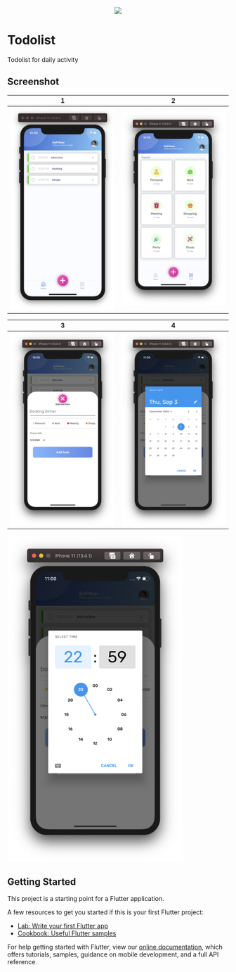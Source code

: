

<p align="center"> 
<img src="https://firebase.flutter.dev/img/flutterfire.svg" width="200">
</p>

# Todolist

Todolist for daily activity

## Screenshot
| 1 | 2|
|------|-------|
|<img src="screenshot/image_1.png" width="400">|<img src="screenshot/image_2.png" width="400">|

| 3 | 4|
|------|-------|
|<img src="screenshot/image_3.png" width="400">|<img src="screenshot/image_4.png" width="400">|

<img src="screenshot/image_5.png" width="400">

## Getting Started

This project is a starting point for a Flutter application.

A few resources to get you started if this is your first Flutter project:

- [Lab: Write your first Flutter app](https://flutter.dev/docs/get-started/codelab)
- [Cookbook: Useful Flutter samples](https://flutter.dev/docs/cookbook)

For help getting started with Flutter, view our
[online documentation](https://flutter.dev/docs), which offers tutorials,
samples, guidance on mobile development, and a full API reference.
